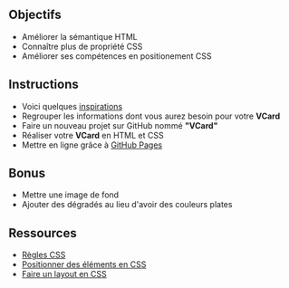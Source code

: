## Objectifs

- Améliorer la sémantique HTML
- Connaître plus de propriété CSS
- Améliorer ses compétences en positionement CSS

## Instructions

- Voici quelques [inspirations](https://www.google.be/search?q=vcard&espv=2&source=lnms&tbm=isch&sa=X&ved=0ahUKEwjIqtvku6zTAhVmIJoKHQDZD4wQ_AUIBigB&biw=1250&bih=703#tbm=isch&q=vcard+template)
- Regrouper les informations dont vous aurez besoin pour votre **VCard**
- Faire un nouveau projet sur GitHub nommé 
**"VCard"**
- Réaliser votre **VCard** en HTML et CSS
- Mettre en ligne grâce à [GitHub Pages](https://help.github.com/articles/configuring-a-publishing-source-for-github-pages/)

## Bonus

- Mettre une image de fond
- Ajouter des dégradés au lieu d'avoir des couleurs plates

## Ressources

- [Règles CSS](https://www.w3schools.com/css/default.asp)
- [Positionner des éléments en CSS](https://apprendre-html.3wa.fr/css-positionnement)
- [Faire un layout en CSS](https://apprendre-html.3wa.fr/css-positionnement/layout-css)


